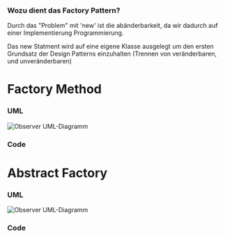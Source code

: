 ### Wozu dient das Factory Pattern?
Durch das "Problem" mit 'new' ist die abänderbarkeit, da wir dadurch
auf einer Implementierung Programmierung.

Das new Statment wird auf eine eigene Klasse ausgelegt um den ersten
Grundsatz der Design Patterns einzuhalten (Trennen von veränderbaren,
und unveränderbaren)


# Factory Method

### UML

![Observer UML-Diagramm](ObserverPattern.png "Observer")

### Code


# Abstract Factory

### UML

![Observer UML-Diagramm](ObserverPattern.png "Observer")

### Code


